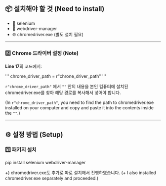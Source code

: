 ## 📦 설치해야 할 것 (Need to install)
- 🐍 selenium
- 🔧 webdriver-manager
- 🌐 chromedriver.exe (별도 설치 필요)

---

### 2️⃣ Chrome 드라이버 설정 (Note)
**Line 17**의 코드에서:

'''
chrome_driver_path = r"chrone_driver_path"
'''

`r"chrome_driver_path"` 에서 `""` 안의 내용을 본인 컴퓨터에 설치된 chromedriver.exe를 찾아 해당 경로를 복사해서 넣어야 합니다.

(In `r"chrome_driver_path"`, you need to find the path to chromedriver.exe installed on your computer and copy and paste it into the contents inside the `""`.)

---

## ⚙️ 설정 방법 (Setup)

### 1️⃣ 패키지 설치

pip install selenium webdriver-manager

+) chromedriver.exe도 추가로 따로 설치해서 진행하였습니다.
(+ I also installed chromedriver.exe separately and proceeded.)

